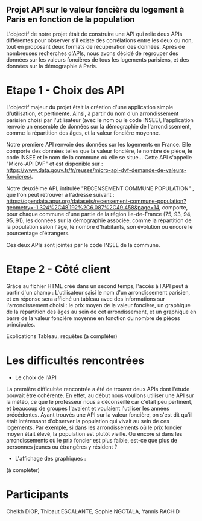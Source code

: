 ## Projet API sur le valeur foncière du logement à Paris en fonction de la population
L'objectif de notre projet était de construire une API qui relie deux APIs différentes pour observer s'il existe des corrélations entre les deux ou non, tout en proposant deux formats de récupération des données. Après de nombreuses recherches d'APIs, nous avons décidé de regrouper des données sur les valeurs foncières de tous les logements parisiens, et des données sur la démographie à Paris.

# Etape 1 - Choix des API
L'objectif majeur du projet était la création d'une application simple d'utilisation, et pertinente. Ainsi, à partir du nom d'un arrondissement parisien choisi par l'utilisateur (avec le nom ou le code INSEE), l'application renvoie un ensemble de données sur la démographie de l'arrondissement, comme la répartition des âges, et la valeur foncière moyenne.

Notre première API renvoie des données sur les logements en France. Elle comporte des données telles que la valeur foncière, le nombre de pièce, le code INSEE et le nom de la commune où elle se situe...  Cette API s'appelle "Micro-API DVF" et est disponible sur : https://www.data.gouv.fr/fr/reuses/micro-api-dvf-demande-de-valeurs-foncieres/.

Notre deuxièlme API, intitulée "RECENSEMENT COMMUNE POPULATION" , que l'on peut retrouver à l'adresse suivant : https://opendata.apur.org/datasets/recensement-commune-population?geometry=-1.324%2C48.192%2C6.087%2C49.458&page=14, comporte, pour chaque commune d'une partie de la région Île-de-France (75, 93, 94, 95, 91), les données sur la démographie associée, comme la répartition de la population selon l'âge, le nombre d'habitants, son évolution ou encore le pourcentage d'étrangers.

Ces deux APIs sont jointes par le code INSEE de la commune.

# Etape 2 - Côté client
Grâce au fichier HTML créé dans un second temps, l'accès à l'API peut à partir d'un champ : L'utilisateur saisi le nom d'un arrondissement parisien, et en réponse sera affiché un tableau avec des informations sur l'arrondissement choisi : le prix moyen de la valeur foncière, un graphique de la répartition des âges au sein de cet arrondissement, et un graphique en barre de la valeur foncière moyenne en fonction du nombre de pièces principales.

Explications Tableau, requêtes (à compléter)

# Les difficultés rencontrées
- Le choix de l'API

La première difficultée rencontrée a été de trouver deux APIs dont l'étude pouvait être cohérente. En effet, au début nous voulions utiliser une API sur la météo, ce que le professeur nous a déconseillé car c'était peu pertinent, et beaucoup de groupes l'avaient et voulaient l'utiliser les années précédentes. Ayant trouvés une API sur la valeur foncière, on s'est dit qu'il était intéressant d'observer la population qui vivait au sein de ces logements. Par exemple, si dans les arrondissements où le prix foncier moyen était élevé, la population est plutôt vieille. Ou encore si dans les arrondissements où le prix foncier est plus faible, est-ce que plus de personnes jeunes ou étrangères y résident ?

- L'affichage des graphiques :

(à compléter)


# Participants

Cheikh DIOP, Thibaut ESCALANTE, Sophie NGOTALA, Yannis RACHID
